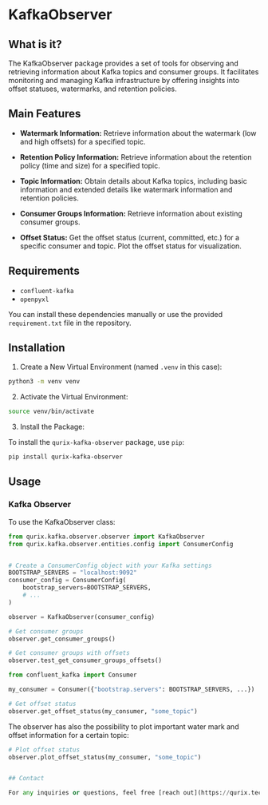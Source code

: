 # KafkaObserver

## What is it?

The KafkaObserver package provides a set of tools for observing and retrieving information about  Kafka topics and consumer groups. It facilitates monitoring and managing Kafka infrastructure by offering insights into offset statuses, watermarks, and retention policies.

## Main Features

- **Watermark Information:** Retrieve information about the watermark (low and high offsets) for a specified topic.

- **Retention Policy Information:** Retrieve information about the retention policy (time and size) for a specified topic.

- **Topic Information:** Obtain details about Kafka topics, including basic information and extended details like watermark information and retention policies.

- **Consumer Groups Information:** Retrieve information about existing consumer groups.

- **Offset Status:** Get the offset status (current, committed, etc.) for a specific consumer and topic. Plot the offset status for visualization.


## Requirements

- `confluent-kafka`
- `openpyxl`

You can install these dependencies manually or use the provided `requirement.txt` file in the repository.

## Installation

1. Create a New Virtual Environment (named `.venv` in this case):

```bash
python3 -m venv venv
```

2. Activate the Virtual Environment:

```bash
source venv/bin/activate
```

3. Install the Package:

To install the `qurix-kafka-observer` package, use `pip`:

```bash
pip install qurix-kafka-observer
```

## Usage

### Kafka Observer

To use the KafkaObserver class:

```python
from qurix.kafka.observer.observer import KafkaObserver
from qurix.kafka.observer.entities.config import ConsumerConfig


# Create a ConsumerConfig object with your Kafka settings
BOOTSTRAP_SERVERS = "localhost:9092"
consumer_config = ConsumerConfig(
    bootstrap_servers=BOOTSTRAP_SERVERS,
    # ...
)

observer = KafkaObserver(consumer_config)

# Get consumer groups
observer.get_consumer_groups()

# Get consumer groups with offsets
observer.test_get_consumer_groups_offsets()

from confluent_kafka import Consumer

my_consumer = Consumer({"bootstrap.servers": BOOTSTRAP_SERVERS, ...})

# Get offset status
observer.get_offset_status(my_consumer, "some_topic")
```

The observer has also the possibility to plot important water mark and offset information for a certain topic:

```python
# Plot offset status
observer.plot_offset_status(my_consumer, "some_topic")


## Contact

For any inquiries or questions, feel free [reach out](https://qurix.tech/about_us.html).
